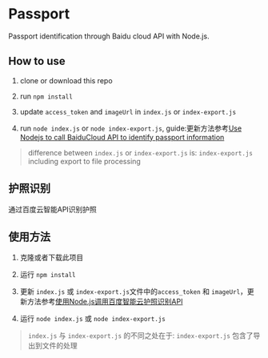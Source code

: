 # Passport

Passport identification through Baidu cloud API with Node.js.

## How to use

1. clone or download this repo

2. run `npm install`

3. update `access_token` and `imageUrl` in `index.js` or `index-export.js`

4. run `node index.js`  or `node index-export.js`, guide:更新方法参考[Use Nodejs to call BaiduCloud API to identify passport information](http://www.f2td.com/2019/07/06/Use-Nodejs-to-call-BaiduCloud-API-to-identify-passport-information/)

> difference between `index.js` or `index-export.js` is: `index-export.js` including export to file processing

## 护照识别

通过百度云智能API识别护照

## 使用方法

1. 克隆或者下载此项目

2. 运行 `npm install`

3. 更新 `index.js` 或 `index-export.js`文件中的`access_token` 和 `imageUrl`，更新方法参考[使用Node.js调用百度智能云护照识别API](http://www.f2td.com/2019/07/06/Use-Nodejs-to-call-BaiduCloud-API-to-identify-passport-information/)

4. 运行 `node index.js`  或 `node index-export.js`

> `index.js` 与 `index-export.js` 的不同之处在于: `index-export.js` 包含了导出到文件的处理
